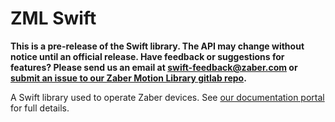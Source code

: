 # ZML Swift

**This is a pre-release of the Swift library. The API may change without notice until an official release. Have feedback or suggestions for features? Please send us an email at [swift-feedback@zaber.com](mailto:swift-feedback@zaber.com) or [submit an issue to our Zaber Motion Library gitlab repo](https://gitlab.com/ZaberTech/zaber-motion-lib/-/issues/).**

A Swift library used to operate Zaber devices. See [our documentation portal](https://software.zaber.com/motion-library/docs) for full details.
